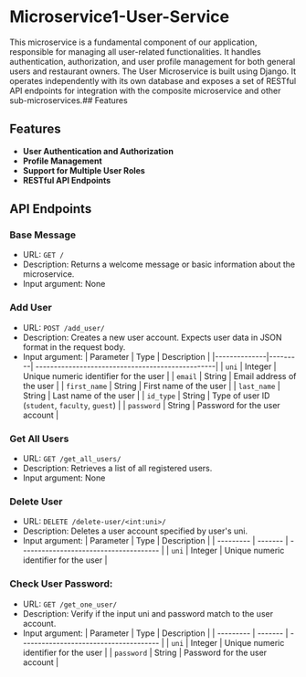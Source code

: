# Microservice1-User-Service

This microservice is a fundamental component of our application, responsible for managing all user-related functionalities. It handles authentication, authorization, and user profile management for both general users and restaurant owners. The User Microservice is built using Django. It operates independently with its own database and exposes a set of RESTful API endpoints for integration with the composite microservice and other sub-microservices.## Features

## Features
- **User Authentication and Authorization**
- **Profile Management**
- **Support for Multiple User Roles**
- **RESTful API Endpoints**

## API Endpoints

### Base Message
- URL: ```GET /```
- Description: Returns a welcome message or basic information about the microservice.
- Input argument: None
  
### Add User
- URL: ```POST /add_user/```
- Description: Creates a new user account. Expects user data in JSON format in the request body.
- Input argument:
  | Parameter    | Type    |  Description                                     |
  |--------------|---------| -------------------------------------------------|
  | `uni`        | Integer | Unique numeric identifier for the user          |
  | `email`      | String  | Email address of the user                       |
  | `first_name` | String  | First name of the user                          |
  | `last_name`  | String  | Last name of the user                           |
  | `id_type`    | String  | Type of user ID (`student`, `faculty`, `guest`) |
  | `password`   | String  | Password for the user account                   |

  
### Get All Users
- URL: ```GET /get_all_users/```
- Description: Retrieves a list of all registered users.
- Input argument: None
  
### Delete User
- URL: ```DELETE /delete-user/<int:uni>/```
- Description: Deletes a user account specified by user's uni.
- Input argument:
  | Parameter | Type    |  Description                            |
  | --------- | ------- |  -------------------------------------- |
  | `uni`        | Integer | Unique numeric identifier for the user          |


### Check User Password:
- URL: ```GET /get_one_user/```
- Description: Verify if the input uni and password match to the user account.
- Input argument:
  | Parameter | Type    |  Description                            |
  | --------- | ------- |  -------------------------------------- |
  | `uni`        | Integer | Unique numeric identifier for the user          |
  | `password`   | String  | Password for the user account                   |
